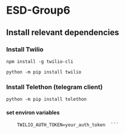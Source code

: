 # ESD-Group6

## Install relevant dependencies

### Install Twilio

``` npm install -g twilio-cli ```

``` python -m pip install twilio ```


### Install Telethon (telegram client)

``` python -m pip install telethon ```


#### set environ variables

``` TWILIO_ACCOUNT_SID=ACXXXXXXXXXXXXXXXXXXXXXXXXXXXXXXXX 
    TWILIO_AUTH_TOKEN=your_auth_token  ```